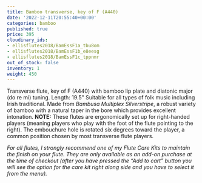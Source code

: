 ```yaml
---
title: Bamboo transverse, key of F (A440)
date: '2022-12-11T20:55:40+00:00'
categories: bamboo
published: true
price: 395
cloudinary_ids:
- ellisflutes2018/BamEssF1a_tbu8om
- ellisflutes2018/BamEssF1b_e8eesg
- ellisflutes2018/BamEssF1c_tppnmr
out_of_stock: false
inventory: 1
weight: 450
---
```


Transverse flute, key of  F  (A440) with bamboo lip plate and diatonic major (do re mi) tuning.  Length:  19.5"   Suitable for all types of folk music including Irish traditional.  Made from *Bambusa Multiplex Silverstripe*, a robust variety of bamboo with a natural taper in the bore which provides excellent intonation.  **NOTE:** These flutes are ergonomically set up for right-handed players (meaning players who play with the foot of the flute pointing to the right).  The embouchure hole is rotated six degrees toward the player, a common position chosen by most transverse flute players.  

*For all flutes, I strongly recommend one of my Flute Care Kits to maintain the finish on your flute. They are only available as an add-on purchase at the time of checkout (after you have pressed the “Add to cart” button you will see the option for the care kit right along side and you have to select it from the menu).*